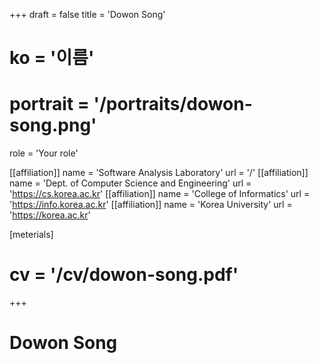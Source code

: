 +++
draft = false
title = 'Dowon Song'
# ko = '이름'
# portrait = '/portraits/dowon-song.png'
role = 'Your role'

[[affiliation]]
name = 'Software Analysis Laboratory'
url = '/'
[[affiliation]]
name = 'Dept. of Computer Science and Engineering'
url = 'https://cs.korea.ac.kr'
[[affiliation]]
name = 'College of Informatics'
url = 'https://info.korea.ac.kr'
[[affiliation]]
name = 'Korea University'
url = 'https://korea.ac.kr'

[meterials]
# cv = '/cv/dowon-song.pdf'
+++

# Dowon Song
